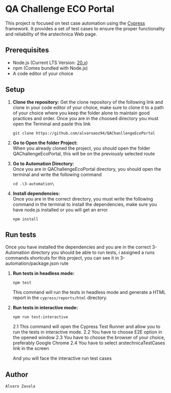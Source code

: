# QA Challenge ECO Portal

This project is focused on test case automation using the [Cypress](https://www.cypress.io/) framework. It provides a set of test cases to ensure the proper functionality and reliability of the arstechnica Web page.

## Prerequisites

- Node.js (Current LTS Version: [20.x](https://nodejs.org/))
- npm (Comes bundled with Node.js)
- A code editor of your choice

## Setup

1. **Clone the repository:**
Get the clone repository of the following link and clone in your code editor of your choice, make sure to clone it to a path of your choice where you keep the folder alone to maintain good practices and order. Once you are in the choosed directory you must open the Terminal and paste this link
   ```
   git clone https://github.com/alvaroaoz94/QAChanllengeEcoPortal
   
    ```

2. **Go to Open the folder Project:**   
When you already cloned the project, you should open the folder QAChallengeEcoPortal, this will be on the previously selected route

3. **Go to Automation Directory:**   
Once you are in QAChallengeEcoPortal directory, you should open the terminal and write the following command
    ```
    cd .\3-automation\  
    ```

4. **Install dependencies:**   
Once you are in the correct directory, you must write the following command in the terminal to install the dependencies, make sure you have node.js installed or you will get an error
    ```
    npm install
    ```
   

## Run tests
Once you have installed the dependencies and you are in the correct 3-Automation directory you should be able to run tests, i assigned a runs commands shortcuts for this project, you can see it in 3-automation/package.json rute

1. **Run tests in headless mode:**
    ```
    npm test
    ```
    This command will run the tests in headless mode and generate a HTML report in the `cypress/reports/html` directory.


2. **Run tests in interactive mode:**
    ```
    npm run test:interactive
    ```
   2.1 This command will open the Cypress Test Runner and allow you to run the tests in interactive mode. 
   2.2 You have to choose E2E option in the opened window
   2.3 You have to choose the browser of your choice, preferably Google Chrome
   2.4 You have to select arstechnicaTestCases link in the screen

   And you will face the interactive run test cases

## Author
    Alvaro Zavala
